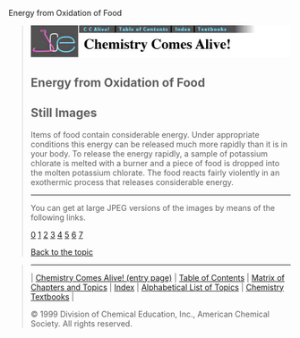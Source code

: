 





 Energy from Oxidation of Food
 



> ![Chemistry Comes Alive!](ccahead.gif)
> 
> 
> 
> 
> 
> 
> 
> 
> 
> ## Energy from Oxidation of Food
> 
> 
> 
> 
> ## Still Images
> 
> 
> 
> 
> 
> 
> 
> 
> 
>  Items of food contain considerable energy. Under appropriate conditions this energy can be released much more rapidly than it is in your body. To release the energy rapidly, a sample of potassium chlorate is melted with a burner and a piece of food is dropped into the molten potassium chlorate. The food reacts fairly violently in an exothermic process that releases considerable energy.
>  
> 
> 
> 
> 
> 
> 
> ---
> 
> 
>  You can get at large JPEG versions of the images by means of the following links.
>    
> 
> 
> [0](../../STILLS/CHEETO/CHEETO1/64JPG48/0.JPG) 
> [1](../../STILLS/CHEETO/CHEETO1/64JPG48/1.JPG) 
> [2](../../STILLS/CHEETO/CHEETO1/64JPG48/2.JPG) 
> [3](../../STILLS/CHEETO/CHEETO1/64JPG48/3.JPG) 
> [4](../../STILLS/CHEETO/CHEETO1/64JPG48/4.JPG) 
> [5](../../STILLS/CHEETO/CHEETO1/64JPG48/5.JPG) 
> [6](../../STILLS/CHEETO/CHEETO1/64JPG48/6.JPG) 
> [7](../../STILLS/CHEETO/CHEETO1/64JPG48/7.JPG) 
> 
> 
> 
> 
> [Back to the topic](../../MAIN/CHEETO/PAGE1.HTM)



> ---
> 
> 
>  |
>  [Chemistry Comes Alive! (entry page)](../../INDEX.HTM) 
>  |
>  [Table of Contents](../../CONTENTS.HTM) 
>  |
>  [Matrix of Chapters and Topics](../../MATRIX.HTM) 
>  |
>  [Index](../../WORDS.HTM) 
>  |
>  [Alphabetical List of Topics](../../ALPHATOP.HTM) 
>  |
>  [Chemistry Textbooks](../../BOOKS.HTM) 
>  |
>  
>  © 1999 Division of Chemical Education, Inc.,
American Chemical Society. All rights reserved.





